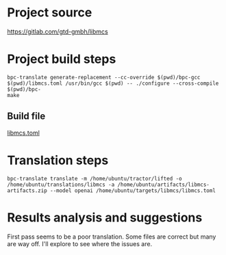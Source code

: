 # Project source

https://gitlab.com/gtd-gmbh/libmcs

# Project build steps

```
bpc-translate generate-replacement --cc-override $(pwd)/bpc-gcc $(pwd)/libmcs.toml /usr/bin/gcc $(pwd) -- ./configure --cross-compile $(pwd)/bpc-
make
```

## Build file

[libmcs.toml](libmcs.toml)

# Translation steps

```
bpc-translate translate -m /home/ubuntu/tractor/lifted -o /home/ubuntu/translations/libmcs -a /home/ubuntu/artifacts/libmcs-artifacts.zip --model openai /home/ubuntu/targets/libmcs/libmcs.toml
```

# Results analysis and suggestions

First pass seems to be a poor translation. Some files are correct but many are way off. I'll explore to see where the issues are.



